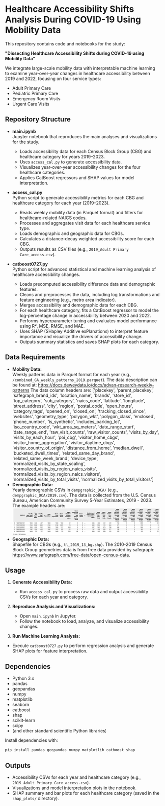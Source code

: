 # Healthcare Accessibility Shifts Analysis During COVID-19 Using Mobility Data

This repository contains code and notebooks for the study:

**"Dissecting Healthcare Accessibility Shifts during COVID-19 using Mobility Data"**

We integrate large-scale mobility data with interpretable machine learning to examine year-over-year changes in healthcare accessibility between 2019 and 2022, focusing on four service types:
- Adult Primary Care
- Pediatric Primary Care
- Emergency Room Visits
- Urgent Care Visits

## Repository Structure

- **main.ipynb**  
  Jupyter notebook that reproduces the main analyses and visualizations for the study.  
  - Loads accessibility data for each Census Block Group (CBG) and healthcare category for years 2019–2023.
  - Uses `access_cal.py` to generate accessibility data.
  - Visualizes year-over-year accessibility changes for the four healthcare categories.
  - Applies CatBoost regressors and SHAP values for model interpretation.

- **access_cal.py**  
  Python script to generate accessibility metrics for each CBG and healthcare category for each year (2019–2023).
  - Reads weekly mobility data (in Parquet format) and filters for healthcare-related NAICS codes.
  - Processes and aggregates visit data for each healthcare service type.
  - Loads demographic and geographic data for CBGs.
  - Calculates a distance-decay weighted accessibility score for each CBG.
  - Outputs results as CSV files (e.g., `2019_Adult Primary Care_access.csv`).
- **catboost0727.py**  
  Python script for advanced statistical and machine learning analysis of healthcare accessibility changes.
  - Loads precomputed accessibility difference data and demographic features.
  - Cleans and preprocesses the data, including log transformations and feature engineering (e.g., metro area indicator).
  - Merges accessibility and demographic data for each CBG.
  - For each healthcare category, fits a CatBoost regressor to model the log-percentage change in accessibility between 2020 and 2022.
  - Performs hyperparameter tuning and evaluates model performance using R², MSE, RMSE, and MAE.
  - Uses SHAP (SHapley Additive exPlanations) to interpret feature importance and visualize the drivers of accessibility change.
  - Outputs summary statistics and saves SHAP plots for each category.

## Data Requirements

- **Mobility Data:**  
  Weekly patterns data in Parquet format for each year (e.g., `/combined_GA_weekly_patterns_2019.parquet`).
  The data description can be found at: https://docs.deweydata.io/docs/advan-research-weekly-patterns
  The data column headers are:
  ['placekey', 'parent_placekey', 'safegraph_brand_ids', 'location_name',
       'brands', 'store_id', 'top_category', 'sub_category', 'naics_code',
       'latitude', 'longitude', 'street_address', 'city', 'region',
       'postal_code', 'open_hours', 'category_tags', 'opened_on', 'closed_on',
       'tracking_closed_since', 'websites', 'geometry_type', 'polygon_wkt',
       'polygon_class', 'enclosed', 'phone_number', 'is_synthetic',
       'includes_parking_lot', 'iso_country_code', 'wkt_area_sq_meters',
       'date_range_start', 'date_range_end', 'raw_visit_counts',
       'raw_visitor_counts', 'visits_by_day', 'visits_by_each_hour', 'poi_cbg',
       'visitor_home_cbgs', 'visitor_home_aggregation', 'visitor_daytime_cbgs',
       'visitor_country_of_origin', 'distance_from_home', 'median_dwell',
       'bucketed_dwell_times', 'related_same_day_brand',
       'related_same_week_brand', 'device_type',
       'normalized_visits_by_state_scaling',
       'normalized_visits_by_region_naics_visits',
       'normalized_visits_by_region_naics_visitors',
       'normalized_visits_by_total_visits',
       'normalized_visits_by_total_visitors']
- **Demographic Data:**  
  Yearly demographic CSVs in `dempgraphic_DCA/` (e.g., `dempgraphic_DCA/2019.csv`). The data is collected from the U.S. Census Bureau, American Community Survey 5-Year Estimates, 2019 - 2023.
  The example headers are:
![dem_header](pics/dem_header.png)
- **Geographic Data:**  
  Shapefile for CBGs (e.g., `tl_2019_13_bg.shp`). The 2010-2019 Census Block Group geometries data is from free data provided by safegraph: https://www.safegraph.com/free-data/open-census-data. 

## Usage

1. **Generate Accessibility Data:**
   - Run `access_cal.py` to process raw data and output accessibility CSVs for each year and category.

2. **Reproduce Analysis and Visualizations:**
   - Open `main.ipynb` in Jupyter.
   - Follow the notebook to load, analyze, and visualize accessibility changes.
3. **Run Machine Learning Analysis:**
 - Execute `catboost0727.py` to perform regression analysis and generate SHAP plots for feature interpretation.

## Dependencies

- Python 3.x
- pandas
- geopandas
- numpy
- matplotlib
- seaborn
- catboost
- shap
- scikit-learn
- scipy
- (and other standard scientific Python libraries)

Install dependencies with:
```bash
pip install pandas geopandas numpy matplotlib catboost shap
```

## Outputs

- Accessibility CSVs for each year and healthcare category (e.g., `2019_Adult Primary Care_access.csv`).
- Visualizations and model interpretation plots in the notebook.
- SHAP summary and bar plots for each healthcare category (saved in the `shap_plots/` directory).

